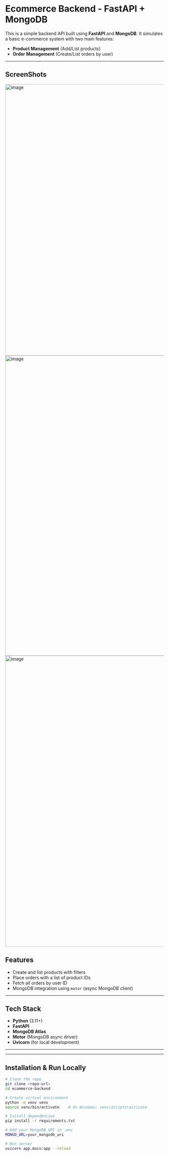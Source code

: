 #  Ecommerce Backend - FastAPI + MongoDB

This is a simple backend API built using **FastAPI** and **MongoDB**. It simulates a basic e-commerce system with two main features:

- **Product Management** (Add/List products)
- **Order Management** (Create/List orders by user)

---
## ScreenShots

 <img width="1760" height="861" alt="image" src="https://github.com/user-attachments/assets/84f2364d-d80b-4512-b608-816e9c584bb6" />

<img width="1657" height="952" alt="image" src="https://github.com/user-attachments/assets/3f5045da-24d5-4050-a506-890660d5b5fe" />
 <img width="1698" height="924" alt="image" src="https://github.com/user-attachments/assets/a41164c0-d4b9-46a2-bebd-c6a6966fb12e" />



##  Features

- Create and list products with filters
- Place orders with a list of product IDs
- Fetch all orders by user ID
- MongoDB integration using `motor` (async MongoDB client)

---

##  Tech Stack

- **Python** (3.11+)
- **FastAPI**
- **MongoDB Atlas**
- **Motor** (MongoDB async driver)
- **Uvicorn** (for local development)

---


---

##  Installation & Run Locally

```bash
# Clone the repo
git clone <repo-url>
cd ecommerce-backend

# Create virtual environment
python -m venv venv
source venv/bin/activate    # On Windows: venv\Scripts\activate

# Install dependencies
pip install -r requirements.txt

# Add your MongoDB URI in .env
MONGO_URL=your_mongodb_uri

# Run server
uvicorn app.main:app --reload


